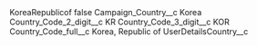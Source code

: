 <?xml version="1.0" encoding="UTF-8"?>
<CustomMetadata xmlns="http://soap.sforce.com/2006/04/metadata" xmlns:xsi="http://www.w3.org/2001/XMLSchema-instance" xmlns:xsd="http://www.w3.org/2001/XMLSchema">
    <label>KoreaRepublicof</label>
    <protected>false</protected>
    <values>
        <field>Campaign_Country__c</field>
        <value xsi:type="xsd:string">Korea</value>
    </values>
    <values>
        <field>Country_Code_2_digit__c</field>
        <value xsi:type="xsd:string">KR</value>
    </values>
    <values>
        <field>Country_Code_3_digit__c</field>
        <value xsi:type="xsd:string">KOR</value>
    </values>
    <values>
        <field>Country_Code_full__c</field>
        <value xsi:type="xsd:string">Korea, Republic of</value>
    </values>
    <values>
        <field>UserDetailsCountry__c</field>
        <value xsi:nil="true"/>
    </values>
</CustomMetadata>
